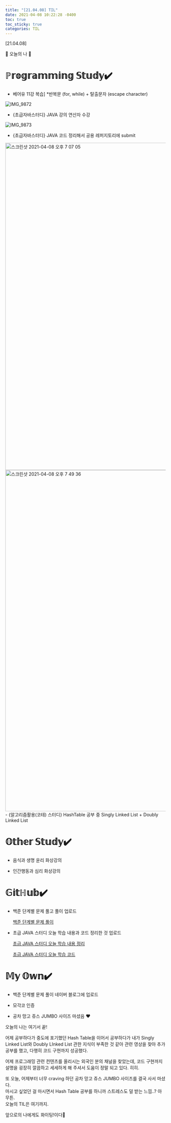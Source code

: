 ```yaml
---
title: "[21.04.08] TIL"
date: 2021-04-08 10:22:28 -0400
toc: true
toc_sticky: true
categories: TIL
---
```


[21.04.08]

🙌 오늘의 나 🙌

# ℙ𝕣𝕠𝕘𝕣𝕒𝕞𝕞𝕚𝕟𝕘 𝕊𝕥𝕦𝕕𝕪✔️

- 베어유 11강 복습] 
      *반복문 (for, while) + 탈출문자 (escape character)

![IMG_9872](https://user-images.githubusercontent.com/63195670/114034726-696c2980-98b9-11eb-8ca9-bcc373db4563.jpg)
- {초급자바스터디} JAVA 강의 연산자 수강

![IMG_9873](https://user-images.githubusercontent.com/63195670/114034743-6d984700-98b9-11eb-907d-9acfacd06592.jpg)
- {초급자바스터디} JAVA 코드 정리해서 공용 레퍼지토리에 submit

<img width="1028" alt="스크린샷 2021-04-08 오후 7 07 05" src="https://user-images.githubusercontent.com/63195670/114034768-71c46480-98b9-11eb-92a5-2247867c3d6b.png">
<img width="1072" alt="스크린샷 2021-04-08 오후 7 49 36" src="https://user-images.githubusercontent.com/63195670/114034761-6ffaa100-98b9-11eb-90b5-9c7ab231e9c9.png">
- {알고리즘활용(코테) 스터디} HashTable 공부 중  Singly Linked List + Doubly Linked List


# 𝕆𝕥𝕙𝕖𝕣 𝕊𝕥𝕦𝕕𝕪✔️

- 음식과 생명 윤리 화상강의

-  인간행동과 심리 화상강의

# 𝔾𝕚𝕥ℍ𝕦𝕓✔️

- 백준 단계별 문제 풀고 풀이 업로드 

  [백준 단계별 문제 풀이](https://swiftie1230.github.io/%EB%B0%B1%EC%A4%80%EB%AC%B8%EC%A0%9C%ED%92%80%EC%9D%B4/%EB%B0%B1%EC%A4%80%EB%AC%B8%EC%A0%9C%ED%92%80%EC%9D%B4-1978%EB%B2%88/)

- 초급 JAVA 스터디 오늘 학습 내용과 코드 정리한 것 업로드

  [초급 JAVA 스터디 오늘 학습 내용 정리](https://swiftie1230.github.io/%EC%B4%88%EA%B8%89java%EC%8A%A4%ED%84%B0%EB%94%94/%EC%B4%88%EA%B8%89-JAVA-%EC%97%B0%EC%82%B0%EC%9E%90-%ED%95%99%EC%8A%B5-%EB%82%B4%EC%9A%A9-%EC%A0%95%EB%A6%AC/)
  
  [초급 JAVA 스터디 오늘 학습 코드](https://swiftie1230.github.io/%EC%B4%88%EA%B8%89java%EC%8A%A4%ED%84%B0%EB%94%94/%EC%B4%88%EA%B8%89-JAVA-%EC%97%B0%EC%82%B0%EC%9E%90-%ED%95%99%EC%8A%B5-%EC%BD%94%EB%93%9C/)

# 𝕄𝕪 𝕆𝕨𝕟✔️

- 백준 단계별 문제 풀이 네이버 블로그에 업로드

- 모각코 인증

- 공차 망고 쥬스 JUMBO 사이즈 마셨음 ❤️

오늘의 나는 여기서 끝!   

어제 공부하다가 중도에 포기했던 Hash Table을 이어서 공부하다가 내가 Singly Linked List와 Doubly LInked List 관한 지식이 부족한 것 같아 관련 영상을 찾아 추가공부를 했고, 다행히 코드 구현까지 성공했다.    

어제 프로그래밍 관련 컨텐츠를 올리시는 외국인 분의 채널을 찾았는데, 코드 구현까지 설명을 굉장히 깔끔하고 세세하게 해 주셔서 도움이 정말 되고 있다. 히히.     

또 오늘, 어제부터 너무 craving 하던 공차 망고 쥬스 JUMBO 사이즈를 결국 사서 마셨다.      
마시고 싶었던 걸 마시면서 Hash Table 공부를 하니까 스트레스도 덜 받는 느낌..?      아무튼.     
오늘의 TIL은 여기까지.    

앞으로의 나에게도 화이팅!이다🌸
